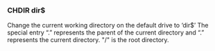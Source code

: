 

### CHDIR dir$

Change the current working directory on the default drive to ‘dir$’ The special entry “.” represents the parent of the current directory and “.” represents the current directory. "/" is the root directory.